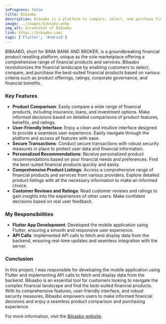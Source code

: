 ```yaml
---
inProgress: false
title: Bibaabo
description: Bibaabo is a platform to compare, select, and purchase financial products securely, with user-friendly features and real reviews.
image: ../images/bibaabo.webp
img_alt: Screenshot of Bibaabo
link: https://bibaabo.com/
tags: ['Flutter', 'Android']
---
```


BIBAABO, short for BIMA BANK AND BROKER, is a groundbreaking financial product reselling platform, unique as the sole marketplace offering a comprehensive range of financial products and services. Bibaabo revolutionizes the financial landscape by enabling customers to select, compare, and purchase the best-suited financial products based on various criteria such as product offerings, ratings, corporate governance, and financial benefits.

### Key Features

- **Product Comparison**: Easily compare a wide range of financial products, including insurance, loans, and investment options. Make informed decisions based on detailed comparisons of product features, benefits, and ratings.
- **User-Friendly Interface**: Enjoy a clean and intuitive interface designed to provide a seamless user experience. Easily navigate through the platform and access all features with ease.
- **Secure Transactions**: Conduct secure transactions with robust security measures in place to protect user data and financial information.
- **Personalized Recommendations**: Receive personalized product recommendations based on your financial needs and preferences. Find the best-suited financial products quickly and easily.
- **Comprehensive Product Listings**: Access a comprehensive range of financial products and services from various providers. Explore detailed product listings with all the necessary information to make an informed choice.
- **Customer Reviews and Ratings**: Read customer reviews and ratings to gain insights into the experiences of other users. Make confident decisions based on real user feedback.

### My Responsibilities

- **Flutter App Development**: Developed the mobile application using Flutter, ensuring a smooth and responsive user experience.
- **API Calls**: Implemented API calls to fetch and display data from the backend, ensuring real-time updates and seamless integration with the server.

### Conclusion

In this project, I was responsible for developing the mobile application using Flutter and implementing API calls to fetch and display data from the backend. Bibaabo is an essential tool for customers looking to navigate the complex financial landscape and find the best-suited financial products. With its comprehensive features, user-friendly interface, and robust security measures, Bibaabo empowers users to make informed financial decisions and enjoy a seamless product comparison and purchasing experience.

For more information, visit the [Bibaabo website](https://bibaabo.com/).
